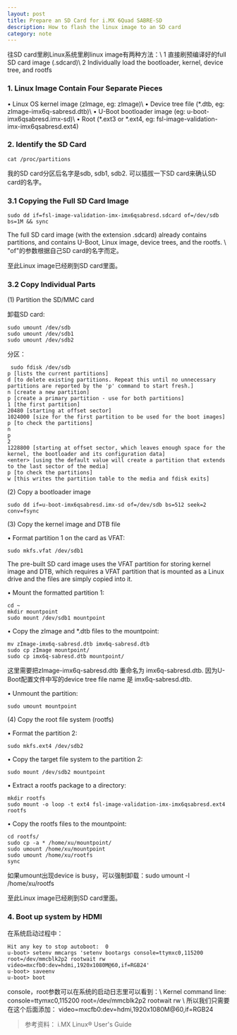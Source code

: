 ```yaml
---
layout: post
title: Prepare an SD Card for i.MX 6Quad SABRE-SD
description: How to flash the linux image to an SD card
category: note
---
```


往SD card里刷Linux系统里刷linux image有两种方法：\\
1 直接刷预编译好的full SD card image (.sdcard)\\
2 Individually load the bootloader, kernel, device tree, and rootfs

### 1. Linux Image Contain Four Separate Pieces

• Linux OS kernel image (zImage, eg: zImage)\\
• Device tree file (\*.dtb, eg: zImage-imx6q-sabresd.dtb)\\
• U-Boot bootloader image  (eg: u-boot-imx6qsabresd.imx-sd)\\
• Root (\*.ext3 or \*.ext4, eg: fsl-image-validation-imx-imx6qsabresd.ext4)

### 2. Identify the SD Card

```
cat /proc/partitions
```

我的SD card分区后名字是sdb, sdb1, sdb2. 可以插拔一下SD card来确认SD card的名字。

### 3.1 Copying the Full SD Card Image

```
sudo dd if=fsl-image-validation-imx-imx6qsabresd.sdcard of=/dev/sdb bs=1M && sync
```

The full SD card image (with the extension .sdcard) already contains partitions, and contains U-Boot, Linux image, device trees, and the rootfs. \\
"of"的参数根据自己SD card的名字而定。


至此Linux image已经刷到SD card里面。

### 3.2 Copy Individual Parts

(1) Partition the SD/MMC card

卸载SD card:
```
sudo umount /dev/sdb
sudo umount /dev/sdb1
sudo umount /dev/sdb2
```

分区：
```
 sudo fdisk /dev/sdb
p [lists the current partitions]
d [to delete existing partitions. Repeat this until no unnecessary partitions are reported by the 'p' command to start fresh.]
n [create a new partition]
p [create a primary partition - use for both partitions]
1 [the first partition]
20480 [starting at offset sector]
1024000 [size for the first partition to be used for the boot images]
p [to check the partitions]
n
p
2
1228800 [starting at offset sector, which leaves enough space for the kernel, the bootloader and its configuration data]
<enter> [using the default value will create a partition that extends to the last sector of the media]
p [to check the partitions]
w [this writes the partition table to the media and fdisk exits]
```

(2) Copy a bootloader image

```
sudo dd if=u-boot-imx6qsabresd.imx-sd of=/dev/sdb bs=512 seek=2 conv=fsync
```

(3) Copy the kernel image and DTB file

• Format partition 1 on the card as VFAT:

```
sudo mkfs.vfat /dev/sdb1
```

The pre-built SD card image uses the VFAT partition for storing kernel image and DTB, which requires a VFAT partition that is mounted as a Linux drive and the files are simply copied into it. 

• Mount the formatted partition 1:

```
cd ~
mkdir mountpoint
sudo mount /dev/sdb1 mountpoint
```

 • Copy the zImage and *.dtb files to the mountpoint:

```
mv zImage-imx6q-sabresd.dtb imx6q-sabresd.dtb
sudo cp zImage mountpoint/
sudo cp imx6q-sabresd.dtb mountpoint/
```

这里需要把zImage-imx6q-sabresd.dtb 重命名为 imx6q-sabresd.dtb. 因为U-Boot配置文件中写的device tree file name 是 imx6q-sabresd.dtb.

• Unmount the partition:

```
sudo umount mountpoint
```


(4) Copy the root file system (rootfs)

• Format the partition 2:

```
sudo mkfs.ext4 /dev/sdb2
```

• Copy the target file system to the partition 2:

```
sudo mount /dev/sdb2 mountpoint
```

• Extract a rootfs package to a directory:

```
mkdir rootfs
sudo mount -o loop -t ext4 fsl-image-validation-imx-imx6qsabresd.ext4 rootfs
```

• Copy the rootfs files to the mountpoint:

```
cd rootfs/
sudo cp -a * /home/xu/mountpoint/
sudo umount /home/xu/mountpoint
sudo umount /home/xu/rootfs
sync
```

如果umount出现device is busy，可以强制卸载：sudo umount -l /home/xu/rootfs

至此Linux image已经刷到SD card里面。

### 4. Boot up system by HDMI

在系统启动过程中：

```
Hit any key to stop autoboot:  0
u-boot> setenv mmcargs 'setenv bootargs console=ttymxc0,115200 root=/dev/mmcblk2p2 rootwait rw video=mxcfb0:dev=hdmi,1920x1080M@60,if=RGB24'
u-boot> saveenv
u-boot> boot
```

console，root参数可以在系统的启动日志里可以看到：\\
Kernel command line: console=ttymxc0,115200 root=/dev/mmcblk2p2 rootwait rw \\
所以我们只需要在这个后面添加：
video=mxcfb0:dev=hdmi,1920x1080M@60,if=RGB24

>参考资料：
>i.MX Linux® User's Guide

